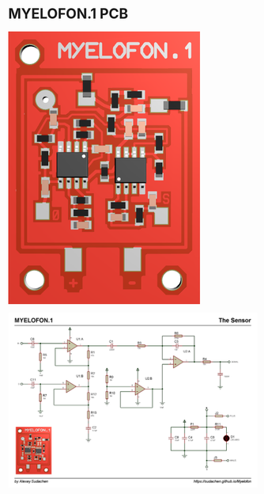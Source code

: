 
# MYELOFON.1 PCB

![](https://github.com/sudachen/myelofon/raw/master/proto1/pcb/myelofon_p1.png "PCB render")

![](https://github.com/sudachen/myelofon/raw/master/proto1/pcb/myelofon_p1_schem.png "PCB schematic")

